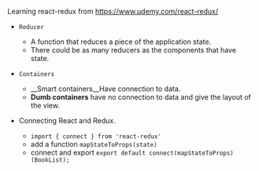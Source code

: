 Learning react-redux from https://www.udemy.com/react-redux/


* `Reducer` 
	- A function that reduces a piece of the application state.
	- There could be as many reducers as the components that have state.

* `Containers`
	- __Smart containers__Have connection to data.
	- __Dumb containers__ have no connection to data and give the layout of the view.

* Connecting React and Redux.
	- `import { connect } from 'react-redux'`
	- add a function `mapStateToProps(state)`
	- connect and export `export default connect(mapStateToProps)(BookList);`